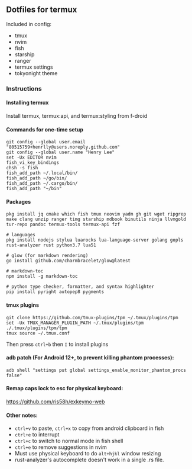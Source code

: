 ## Dotfiles for termux

Included in config:
 - tmux
 - nvim
 - fish
 - starship
 - ranger
 - termux settings
 - tokyonight theme

### Instructions

#### Installing termux

Install termux, termux:api, and termux:styling from f-droid

#### Commands for one-time setup
```
git config --global user.email "80515759+henrlly@users.noreply.github.com"
git config --global user.name "Henry Lee"
set -Ux EDITOR nvim
fish_vi_key_bindings
chsh -s fish
fish_add_path ~/.local/bin/
fish_add_path ~/go/bin/
fish_add_path ~/.cargo/bin/
fish_add_path "~/bin"
```

#### Packages
```
pkg install jq cmake which fish tmux neovim yadm gh git wget ripgrep make clang unzip ranger timg starship mdbook binutils ninja llvmgold tur-repo pandoc termux-tools termux-api fzf

# languages
pkg install nodejs stylua luarocks lua-language-server golang gopls rust-analyzer rust python3.7 lua51

# glow (for markdown rendering)
go install github.com/charmbracelet/glow@latest

# markdown-toc
npm install -g markdown-toc

# python type checker, formatter, and syntax highlighter
pip install pyright autopep8 pygments
```

#### tmux plugins
```
git clone https://github.com/tmux-plugins/tpm ~/.tmux/plugins/tpm
set -Ux TMUX_MANAGER_PLUGIN_PATH ~/.tmux/plugins/tpm
./.tmux/plugins/tpm/tpm
tmux source ~/.tmux.conf
```
Then press `ctrl+b` then `I` to install plugins

#### adb patch (For Android 12+, to prevent killing phantom processes):
```
adb shell "settings put global settings_enable_monitor_phantom_procs false"
```

#### Remap caps lock to esc for physical keyboard:

https://github.com/ris58h/exkeymo-web

#### Other notes:

 - `ctrl+v` to paste, `ctrl+x` to copy from android clipboard in fish
 - `ctrl+e` to interrupt
 - `ctrl+c` to switch to normal mode in fish shell
 - `ctrl+e` to remove suggestions in nvim
 - Must use physical keyboard to do `alt+hjkl` window resizing
 - rust-analyzer's autocomplete doesn't work in a single .rs file.

